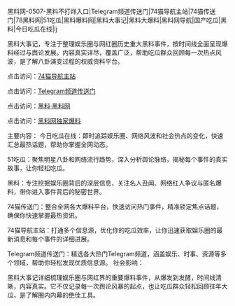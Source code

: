  #
黑料网-0507-黑料不打烊入口|Telegram频道传送门|74猫导航主站|74猫传送门|78黑料网|51吃瓜|黑料曝料网|黑料大事记|黑料大爆料|黑料网导航|国产吃瓜|黑料|今日吃瓜在线|lj

黑料大事记，专注于整理娱乐圈与网红圈历史重大黑料事件，按时间线全面呈现爆料经过与舆论发展。内容真实详尽，覆盖广泛，帮助吃瓜群众回顾每一次热点风波，是了解八卦演变过程的权威资料平台。


点击访问：<a href="https://74mao.com/">74猫导航主站</a>

点击访问：<a href="https://74mao.com/">Telegram频道传送门</a>

点击访问：<a href="https://qfwfg.pages.dev/">黑料·黑料网</a>

点击访问：<a href="https://jha.pages.dev/">黑料网独家爆料</a>

主要内容：
 今日吃瓜在线：即时追踪娱乐圈、网络风波和社会热点的变化，快速汇总最热话题，帮助你掌握全网动态。

51吃瓜：聚焦明星八卦和网络流行趋势，深入分析舆论脉络，揭秘每个事件的真实故事，让你轻松吃瓜。

黑料：专注挖掘娱乐圈背后的深层信息，关注名人丑闻、网络红人争议与匿名爆料，带你进入事件背后的秘密世界。

74猫传送门：整合全网各大爆料平台，快速访问热门事件，精准锁定焦点话题，确保你快速掌握最热资讯。

74猫导航主站：打通多个信息源，优化你的吃瓜效率，让你迅速获取娱乐圈的最新消息和每个事件的详细进展。

Telegram频道传送门：精选各大热门Telegram频道，涵盖娱乐、时事、资源等多个领域，帮助你轻松发现优质信息源。
社会影响：

黑料大事记详细梳理娱乐圈与网红界的重要爆料事件，从爆发到发酵，时间线清晰，内容真实。它不仅记录每一次舆论风暴的起点，也让吃瓜群众轻松回顾往年大瓜，是了解圈内内幕的绝佳工具。

<span style="display:none;">[Canonical link](）</span>
